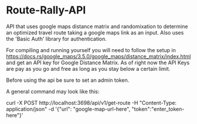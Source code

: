 # Route-Rally-API
API that uses google maps distance matrix and randomixation to determine an optimized travel route taking a google maps link as an input. Also uses the 'Basic Auth' library for authentication.

For compiling and running yourself you will need to follow the setup in https://docs.rs/google_maps/3.5.0/google_maps/distance_matrix/index.html and get an API key for Google Distance Matrix. As of right now the API Keys are pay as you go and free as long as you stay below a certain limit.

Before using the api be sure to set an admin token.

A general command may look like this:

curl -X POST http://localhost:3698/api/v1/get-route -H "Content-Type: application/json" -d '{"url": "google-map-url-here", "token":"enter_token-here"}'
